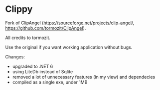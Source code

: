 # Clippy

Fork of ClipAngel (https://sourceforge.net/projects/clip-angel/, https://github.com/tormozit/ClipAngel). 

All credits to tormozit.

Use the original if you want working application without bugs.

Changes:
- upgraded to .NET 6
- using LiteDb instead of Sqlite
- removed a lot of unnecessary features (in my view) and dependecies
- compiled as a single exe, under 1MB

